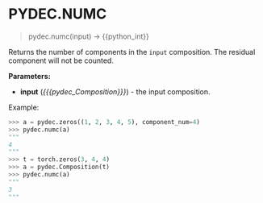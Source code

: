 # PYDEC.NUMC
> pydec.numc(input) →  {{python_int}}

Returns the number of components in the `input` composition. The residual component will not be counted.

**Parameters:**

* **input** (*{{{pydec_Composition}}}*) - the input composition.

Example:
```python
>>> a = pydec.zeros((1, 2, 3, 4, 5), component_num=4)
>>> pydec.numc(a)
"""
4
"""
>>> t = torch.zeros(3, 4, 4)
>>> a = pydec.Composition(t)
>>> pydec.numc(a)
"""
3
"""
```
